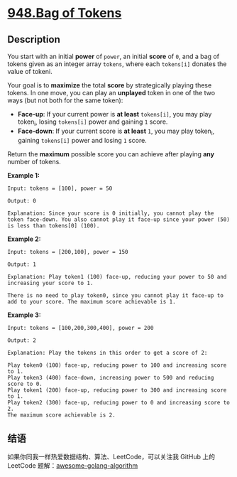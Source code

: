 # [948.Bag of Tokens][title]

## Description
You start with an initial **power** of `power`, an initial **score** of `0`, and a bag of tokens given as an integer array `tokens`, where each `tokens[i]` donates the value of tokeni.

Your goal is to **maximize** the total **score** by strategically playing these tokens. In one move, you can play an **unplayed** token in one of the two ways (but not both for the same token):

- **Face-up**: If your current power is **at least** `tokens[i]`, you may play token<sub>i</sub>, losing `tokens[i]` power and gaining `1` score.
- **Face-down**: If your current score is **at least** `1`, you may play token<sub>i</sub>, gaining `tokens[i]` power and losing `1` score.

Return the **maximum** possible score you can achieve after playing **any** number of tokens.


**Example 1:**

```
Input: tokens = [100], power = 50

Output: 0

Explanation: Since your score is 0 initially, you cannot play the token face-down. You also cannot play it face-up since your power (50) is less than tokens[0] (100).
```

**Example 2:**

```
Input: tokens = [200,100], power = 150

Output: 1

Explanation: Play token1 (100) face-up, reducing your power to 50 and increasing your score to 1.

There is no need to play token0, since you cannot play it face-up to add to your score. The maximum score achievable is 1.
```

**Example 3:**

```
Input: tokens = [100,200,300,400], power = 200

Output: 2

Explanation: Play the tokens in this order to get a score of 2:

Play token0 (100) face-up, reducing power to 100 and increasing score to 1.
Play token3 (400) face-down, increasing power to 500 and reducing score to 0.
Play token1 (200) face-up, reducing power to 300 and increasing score to 1.
Play token2 (300) face-up, reducing power to 0 and increasing score to 2.
The maximum score achievable is 2.
```

## 结语

如果你同我一样热爱数据结构、算法、LeetCode，可以关注我 GitHub 上的 LeetCode 题解：[awesome-golang-algorithm][me]

[title]: https://leetcode.com/problems/bag-of-tokens/
[me]: https://github.com/kylesliu/awesome-golang-algorithm
